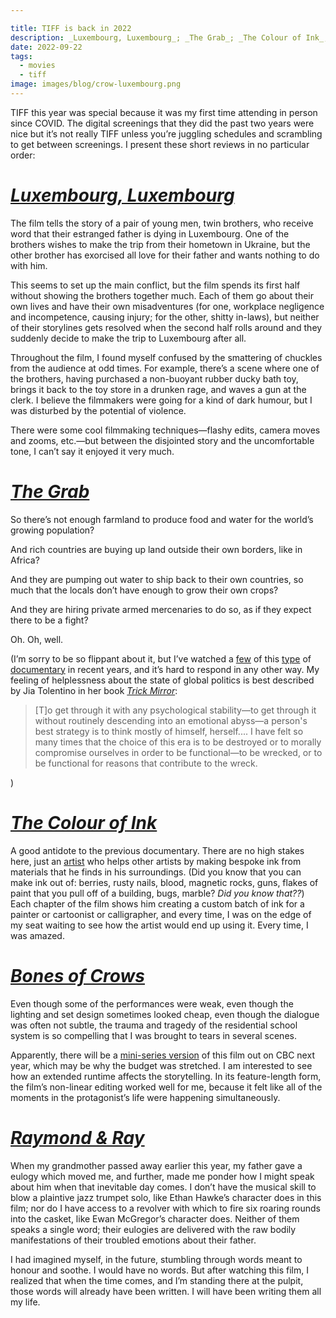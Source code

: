```yaml
---

title: TIFF is back in 2022
description: _Luxembourg, Luxembourg_; _The Grab_; _The Colour of Ink_; _Bones of Crows_; _Raymond & Ray_
date: 2022-09-22
tags:
  - movies
  - tiff
image: images/blog/crow-luxembourg.png
---
```


TIFF this year was special because it was my first time attending in person since COVID. The digital screenings that they did the past two years were nice but it’s not really TIFF unless you’re juggling schedules and scrambling to get between screenings. I present these short reviews in no particular order:

# [_Luxembourg, Luxembourg_][1]

The film tells the story of a pair of young men, twin brothers, who receive word that their estranged father is dying in Luxembourg. One of the brothers wishes to make the trip from their hometown in Ukraine, but the other brother has exorcised all love for their father and wants nothing to do with him.

This seems to set up the main conflict, but the film spends its first half without showing the brothers together much. Each of them go about their own lives and have their own misadventures (for one, workplace negligence and incompetence, causing injury; for the other, shitty in-laws), but neither of their storylines gets resolved when the second half rolls around and they suddenly decide to make the trip to Luxembourg after all.

Throughout the film, I found myself confused by the smattering of chuckles from the audience at odd times. For example, there’s a scene where one of the brothers, having purchased a non-buoyant rubber ducky bath toy, brings it back to the toy store in a drunken rage, and waves a gun at the clerk. I believe the filmmakers were going for a kind of dark humour, but I was disturbed by the potential of violence.

There were some cool filmmaking techniques—flashy edits, camera moves and zooms, etc.—but between the disjointed story and the uncomfortable tone, I can’t say it enjoyed it very much.

# [_The Grab_][2]

So there’s not enough farmland to produce food and water for the world’s growing population? 

And rich countries are buying up land outside their own borders, like in Africa?

And they are pumping out water to ship back to their own countries, so much that the locals don’t have enough to grow their own crops?

And they are hiring private armed mercenaries to do so, as if they expect there to be a fight?

Oh. Oh, well.

(I’m sorry to be so flippant about it, but I’ve watched a [few][3] of this [type][4] of [documentary][5] in recent years, and it’s hard to respond in any other way. My feeling of helplessness about the state of global politics is best described by Jia Tolentino in her book [_Trick Mirror_][6]:

> [T]o get through it with any psychological stability—to get through it without routinely descending into an emotional abyss—a person's best strategy is to think mostly of himself, herself.... I have felt so many times that the choice of this era is to be destroyed or to morally compromise ourselves in order to be functional—to be wrecked, or to be functional for reasons that contribute to the wreck.

)

# [_The Colour of Ink_][7]

A good antidote to the previous documentary. There are no high stakes here, just an [artist][8] who helps other artists by making bespoke ink from materials that he finds in his surroundings. 
(Did you know that you can make ink out of: berries, rusty nails, blood, magnetic rocks, guns, flakes of paint that you pull off of a building, bugs, marble? _Did you know that??_) Each chapter of the film shows him creating a custom batch of ink for a painter or cartoonist or calligrapher, and every time, I was on the edge of my seat waiting to see how the artist would end up using it. Every time, I was amazed.

# [_Bones of Crows_][9]

Even though some of the performances were weak, even though the lighting and set design sometimes looked cheap, even though the dialogue was often not subtle, the trauma and tragedy of the residential school system is so compelling that I was brought to tears in several scenes.

Apparently, there will be a [mini-series version][10] of this film out on CBC next year, which may be why the budget was stretched. I am interested to see how an extended runtime affects the storytelling. In its feature-length form, the film’s non-linear editing worked well for me, because it felt like all of the moments in the protagonist’s life were happening simultaneously.

# [_Raymond & Ray_][11]

When my grandmother passed away earlier this year, my father gave a eulogy which moved me, and further, made me ponder how I might speak about him when that inevitable day comes. I don’t have the musical skill to blow a plaintive jazz trumpet solo, like Ethan Hawke’s character does in this film; nor do I have access to a revolver with which to fire six roaring rounds into the casket, like Ewan McGregor’s character does. Neither of them speaks a single word; their eulogies are delivered with the raw bodily manifestations of their troubled emotions about their father.

I had imagined myself, in the future, stumbling through words meant to honour and soothe. I would have no words. But after watching this film, I realized that when the time comes, and I’m standing there at the pulpit, those words will already have been written. I will have been writing them all my life.

[1]:	https://www.imdb.com/title/tt19783714/
[2]:	https://www.imdb.com/title/tt21820452/
[3]:	https://www.imdb.com/title/tt9351980/
[4]:	https://www.imdb.com/title/tt14671620/
[5]:	https://www.imdb.com/title/tt16378064/
[6]:	https://app.thestorygraph.com/books/8de58506-24c9-4803-8ce9-813c9c35ed62
[7]:	https://www.imdb.com/title/tt10380976/
[8]:	http://www.jasonslogan.com/
[9]:	https://www.imdb.com/title/tt21342838/
[10]:	https://www.cbc.ca/mediacentre/program/bones-of-crows
[11]:	https://www.imdb.com/title/tt15334032/